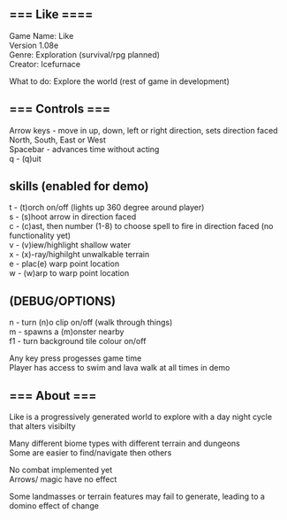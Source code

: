 ## === Like ==== ##  

Game Name: Like  
Version 1.08e  
Genre: Exploration (survival/rpg planned)  
Creator: Icefurnace  

What to do: Explore the world (rest of game in development)

## === Controls === ###  
Arrow keys  - move in up, down, left or right direction, sets direction faced North, South, East or West  
Spacebar    - advances time without acting  
q           - (q)uit  

## skills (enabled for demo)  
t  - (t)orch on/off (lights up 360 degree around player)  
s  - (s)hoot arrow in direction faced  
c  - (c)ast, then number (1-8) to choose spell to fire in direction faced (no functionality yet)  
v  - (v)iew/highlight shallow water  
x  - (x)-ray/highilght unwalkable terrain  
e  - plac(e) warp point location  
w  - (w)arp to warp point location  
## (DEBUG/OPTIONS)  
n   - turn (n)o clip on/off (walk through things)  
m   - spawns a (m)onster nearby  
f1  - turn background tile colour on/off  
  
Any key press progesses game time  
Player has access to swim and lava walk at all times in demo  

## === About === ##  
Like is a progressively generated world to explore with a day night cycle that alters visibilty  

Many different biome types with different terrain and dungeons  
Some are easier to find/navigate then others  

No combat implemented yet  
Arrows/ magic have no effect  

Some landmasses or terrain features may fail to generate, leading to a domino effect of change  